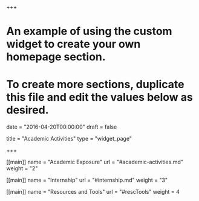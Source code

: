 +++
# An example of using the custom widget to create your own homepage section.
# To create more sections, duplicate this file and edit the values below as desired.

date = "2016-04-20T00:00:00"
draft = false

title = "Academic Activities"
type = "widget_page"


+++

[[main]]
   name = "Academic Exposure"
   url = "#academic-activities.md"
   weight = "2"

[[main]]
  name = "Internship"
  url = "#internship.md"
  weight = "3"

  [[main]]
    name = "Resources and Tools"
    url = "#rescTools"
    weight = 4

